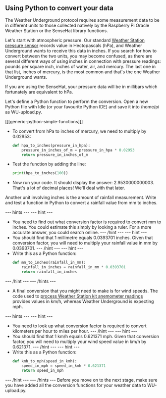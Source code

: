 ## Using Python to convert your data

The Weather Underground protocol requires some measurement data to be in different units to those collected natively by the Raspberry Pi Oracle Weather Station or the SenseHat library functions.

Let's start with atmospheric pressure. Our standard [Weather Station pressure sensor](https://www.raspberrypi.org/learning/sensing-the-weather/lesson-9/worksheet/) records value in Hectopascals (hPa), and Weather Underground wants to receive this data in inches. If you search for how to convert between the two units, you may become confused, as there are several different ways of using inches in connection with pressure readings: pounds per square inch, inches of water, air, and mercury. The last one in that list, inches of mercury, is the most common and that's the one Weather Underground wants.

If you are using the SenseHat, your pressure data will be in millibars which fortunately are equivalent to hPa.

Let's define a Python function to perform the conversion. Open a new Python file with Idle (or your favourite Python IDE) and save it into /home/pi as WU-upload.py.

[[[generic-python-simple-functions]]]

- To convert from hPa to inches of mercury, we need to multiply by 0.02953:

    ```python
    def hpa_to_inches(pressure_in_hpa):
        pressure_in_inches_of_m = pressure_in_hpa * 0.02953
        return pressure_in_inches_of_m

    ```
- Test the function by adding the line:

    ```python
    print(hpa_to_inches(100))
    ```

- Now run your code. It should display the answer: 2.9530000000003. That's a lot of decimal places! We'll deal with that later.

Another unit involving inches is the amount of rainfall measurement. Write and test a function in Python to convert a rainfall value from mm to inches.

--- hints ---
--- hint ---
- You need to find out what conversion factor is required to convert mm to inches. You could estimate this simply by looking a ruler. For a more accurate answer, you could search online.
--- /hint ---
--- hint ---
- You should find that 1 millimetre equals 0.0393701 inches. Given that conversion factor, you will need to multiply your rainfall value in mm by 0.0393701.
--- /hint ---
--- hint ---
- Write this as a Python function:
    ```python
    def mm_to_inches(rainfall_in_mm):
        rainfall_in_inches = rainfall_in_mm * 0.0393701
        return rainfall_in_inches
    ```
--- /hint ---
--- /hints ---

- A final conversion that you might need to make is for wind speeds. The code used to [process Weather Station kit anemometer readings](https://www.raspberrypi.org/learning/sensing-the-weather/lesson-2/worksheet/) provides values in km/h, whereas Weather Underground is expecting mph.

--- hints ---
--- hint ---
- You need to look up what conversion factor is required to convert kilometers per hour to miles per hour.
--- /hint ---
--- hint ---
- You should find that 1 km/h equals 0.621371 mph. Given that conversion factor, you will need to multiply your wind speed value in km/h by 0.621371.
--- /hint ---
--- hint ---
- Write this as a Python function:
    ```python
    def kmh_to_mph(speed_in_kmh):
        speed_in_mph = speed_in_kmh * 0.621371
        return speed_in_mph    
    ```
--- /hint ---
--- /hints ---
Before you move on to the next stage, make sure you have added all the conversion functions for your weather data to WU-upload.py.
